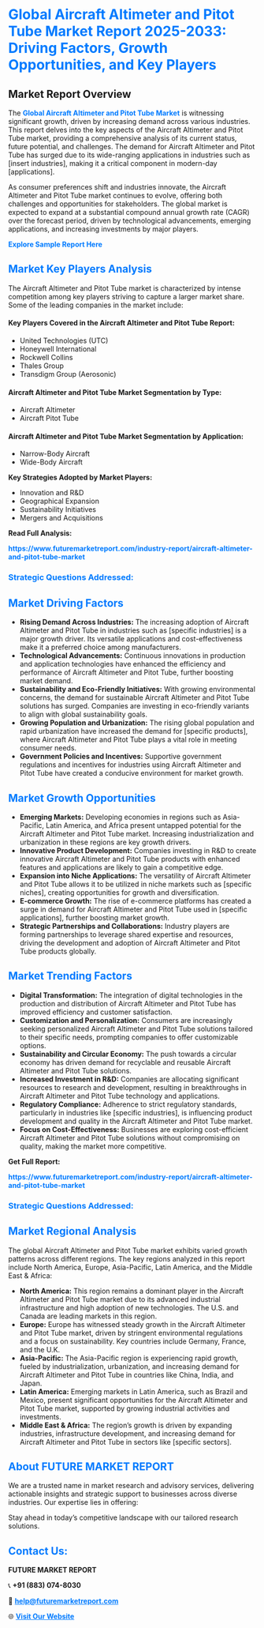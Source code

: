 <h1 style="color: #007BFF;">Global Aircraft Altimeter and Pitot Tube Market Report 2025-2033: Driving Factors, Growth Opportunities, and Key Players</h1>

<section id="overview">
<h2>Market Report Overview</h2>
<p>The <a href="https://www.futuremarketreport.com/industry-report/aircraft-altimeter-and-pitot-tube-market" style="color: #007BFF; text-decoration: none;"><strong>Global Aircraft Altimeter and Pitot Tube Market</strong></a> is witnessing significant growth, driven by increasing demand across various industries. This report delves into the key aspects of the Aircraft Altimeter and Pitot Tube market, providing a comprehensive analysis of its current status, future potential, and challenges. The demand for Aircraft Altimeter and Pitot Tube has surged due to its wide-ranging applications in industries such as [insert industries], making it a critical component in modern-day [applications].</p>
<p>As consumer preferences shift and industries innovate, the Aircraft Altimeter and Pitot Tube market continues to evolve, offering both challenges and opportunities for stakeholders. The global market is expected to expand at a substantial compound annual growth rate (CAGR) over the forecast period, driven by technological advancements, emerging applications, and increasing investments by major players.</p>
</section>

<section id="overview">
<p><a href="https://www.futuremarketreport.com/request-sample/reportId=51699" style="color: #007BFF; text-decoration: none;"><strong>Explore Sample Report Here</strong></a></p>
</section>

<section id="key-players">
<h2 style="color: #007BFF;">Market Key Players Analysis</h2>
<p>The Aircraft Altimeter and Pitot Tube market is characterized by intense competition among key players striving to capture a larger market share. Some of the leading companies in the market include:</p>
<h4>Key Players Covered in the Aircraft Altimeter and Pitot Tube Report:</h4>
<ul><li>United Technologies (UTC)</li><li>Honeywell International</li><li>Rockwell Collins</li><li>Thales Group</li><li>Transdigm Group (Aerosonic)</li></ul>
<h4>Aircraft Altimeter and Pitot Tube Market Segmentation by Type:</h4>
<ul><li>Aircraft Altimeter</li><li>Aircraft Pitot Tube</li></ul>

<h4>Aircraft Altimeter and Pitot Tube Market Segmentation by Application:</h4>
<ul><li>Narrow-Body Aircraft</li><li>Wide-Body Aircraft</li></ul>
<p><strong>Key Strategies Adopted by Market Players:</strong></p>
<ul>
<li>Innovation and R&D</li>
<li>Geographical Expansion</li>
<li>Sustainability Initiatives</li>
<li>Mergers and Acquisitions</li>
</ul>
</section>

<section>
<p><strong>Read Full Analysis: </strong></p><a href="https://www.futuremarketreport.com/industry-report/aircraft-altimeter-and-pitot-tube-market" style="color: #007BFF; text-decoration: none;"><strong>https://www.futuremarketreport.com/industry-report/aircraft-altimeter-and-pitot-tube-market</strong></a>
<h3 style="color: #007BFF;">Strategic Questions Addressed:</h3>
</section>

<section id="driving-factors">
<h2 style="color: #007BFF;">Market Driving Factors</h2>
<ul>
<li><strong>Rising Demand Across Industries:</strong> The increasing adoption of Aircraft Altimeter and Pitot Tube in industries such as [specific industries] is a major growth driver. Its versatile applications and cost-effectiveness make it a preferred choice among manufacturers.</li>
<li><strong>Technological Advancements:</strong> Continuous innovations in production and application technologies have enhanced the efficiency and performance of Aircraft Altimeter and Pitot Tube, further boosting market demand.</li>
<li><strong>Sustainability and Eco-Friendly Initiatives:</strong> With growing environmental concerns, the demand for sustainable Aircraft Altimeter and Pitot Tube solutions has surged. Companies are investing in eco-friendly variants to align with global sustainability goals.</li>
<li><strong>Growing Population and Urbanization:</strong> The rising global population and rapid urbanization have increased the demand for [specific products], where Aircraft Altimeter and Pitot Tube plays a vital role in meeting consumer needs.</li>
<li><strong>Government Policies and Incentives:</strong> Supportive government regulations and incentives for industries using Aircraft Altimeter and Pitot Tube have created a conducive environment for market growth.</li>
</ul>
</section>

<section id="growth-opportunities">
<h2 style="color: #007BFF;">Market Growth Opportunities</h2>
<ul>
<li><strong>Emerging Markets:</strong> Developing economies in regions such as Asia-Pacific, Latin America, and Africa present untapped potential for the Aircraft Altimeter and Pitot Tube market. Increasing industrialization and urbanization in these regions are key growth drivers.</li>
<li><strong>Innovative Product Development:</strong> Companies investing in R&D to create innovative Aircraft Altimeter and Pitot Tube products with enhanced features and applications are likely to gain a competitive edge.</li>
<li><strong>Expansion into Niche Applications:</strong> The versatility of Aircraft Altimeter and Pitot Tube allows it to be utilized in niche markets such as [specific niches], creating opportunities for growth and diversification.</li>
<li><strong>E-commerce Growth:</strong> The rise of e-commerce platforms has created a surge in demand for Aircraft Altimeter and Pitot Tube used in [specific applications], further boosting market growth.</li>
<li><strong>Strategic Partnerships and Collaborations:</strong> Industry players are forming partnerships to leverage shared expertise and resources, driving the development and adoption of Aircraft Altimeter and Pitot Tube products globally.</li>
</ul>
</section>

<section id="trending-factors">
<h2 style="color: #007BFF;">Market Trending Factors</h2>
<ul>
<li><strong>Digital Transformation:</strong> The integration of digital technologies in the production and distribution of Aircraft Altimeter and Pitot Tube has improved efficiency and customer satisfaction.</li>
<li><strong>Customization and Personalization:</strong> Consumers are increasingly seeking personalized Aircraft Altimeter and Pitot Tube solutions tailored to their specific needs, prompting companies to offer customizable options.</li>
<li><strong>Sustainability and Circular Economy:</strong> The push towards a circular economy has driven demand for recyclable and reusable Aircraft Altimeter and Pitot Tube solutions.</li>
<li><strong>Increased Investment in R&D:</strong> Companies are allocating significant resources to research and development, resulting in breakthroughs in Aircraft Altimeter and Pitot Tube technology and applications.</li>
<li><strong>Regulatory Compliance:</strong> Adherence to strict regulatory standards, particularly in industries like [specific industries], is influencing product development and quality in the Aircraft Altimeter and Pitot Tube market.</li>
<li><strong>Focus on Cost-Effectiveness:</strong> Businesses are exploring cost-efficient Aircraft Altimeter and Pitot Tube solutions without compromising on quality, making the market more competitive.</li>
</ul>
</section>

<section>
<p><strong>Get Full Report: </strong></p><a href="https://www.futuremarketreport.com/industry-report/aircraft-altimeter-and-pitot-tube-market" style="color: #007BFF; text-decoration: none;"><strong>https://www.futuremarketreport.com/industry-report/aircraft-altimeter-and-pitot-tube-market</strong></a>
<h3 style="color: #007BFF;">Strategic Questions Addressed:</h3>
</section>


<section id="regional-analysis">
<h2 style="color: #007BFF;">Market Regional Analysis</h2>
<p>The global Aircraft Altimeter and Pitot Tube market exhibits varied growth patterns across different regions. The key regions analyzed in this report include North America, Europe, Asia-Pacific, Latin America, and the Middle East & Africa:</p>
<ul>
<li><strong>North America:</strong> This region remains a dominant player in the Aircraft Altimeter and Pitot Tube market due to its advanced industrial infrastructure and high adoption of new technologies. The U.S. and Canada are leading markets in this region.</li>
<li><strong>Europe:</strong> Europe has witnessed steady growth in the Aircraft Altimeter and Pitot Tube market, driven by stringent environmental regulations and a focus on sustainability. Key countries include Germany, France, and the U.K.</li>
<li><strong>Asia-Pacific:</strong> The Asia-Pacific region is experiencing rapid growth, fueled by industrialization, urbanization, and increasing demand for Aircraft Altimeter and Pitot Tube in countries like China, India, and Japan.</li>
<li><strong>Latin America:</strong> Emerging markets in Latin America, such as Brazil and Mexico, present significant opportunities for the Aircraft Altimeter and Pitot Tube market, supported by growing industrial activities and investments.</li>
<li><strong>Middle East & Africa:</strong> The region’s growth is driven by expanding industries, infrastructure development, and increasing demand for Aircraft Altimeter and Pitot Tube in sectors like [specific sectors].</li>
</ul>
</section>

<footer>
<h2 style="color: #007BFF;">About FUTURE MARKET REPORT</h2>
<p>We are a trusted name in market research and advisory services, delivering actionable insights and strategic support to businesses across diverse industries. Our expertise lies in offering:</p>

<p>Stay ahead in today’s competitive landscape with our tailored research solutions.</p>

<h2 style="color: #007BFF;">Contact Us:</h2>
<p><strong>FUTURE MARKET REPORT</strong></p>
<p>📞 <strong>+91 (883) 074-8030</strong></p>
<p>📧 <strong><a href="mailto:help@futuremarketreport.com" style="color: #007BFF;">help@futuremarketreport.com</a></strong></p>
<p>🌐 <strong><a href="https://www.futuremarketreport.com/" style="color: #007BFF;">Visit Our Website</a></strong></p>
</footer>